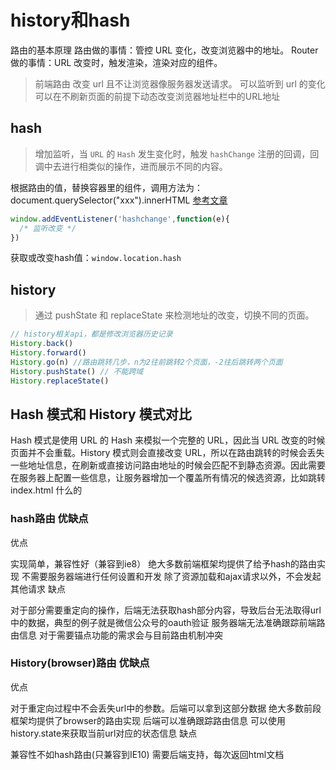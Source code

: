 # history和hash

路由的基本原理
路由做的事情：管控 URL 变化，改变浏览器中的地址。
Router 做的事情：URL 改变时，触发渲染，渲染对应的组件。

>前端路由
改变 url 且不让浏览器像服务器发送请求。
可以监听到 url 的变化
可以在不刷新页面的前提下动态改变浏览器地址栏中的URL地址

## hash

>增加监听，当 `URL` 的 `Hash` 发生变化时，触发 `hashChange` 注册的回调，回调中去进行相类似的操作，进而展示不同的内容。

根据路由的值，替换容器里的组件，调用方法为：document.querySelector("xxx").innerHTML
[参考文章](https://zhuanlan.zhihu.com/p/363380405)

```js
window.addEventListener('hashchange',function(e){
  /* 监听改变 */
})
```

获取或改变hash值：`window.location.hash`

## history

> 通过 pushState 和 replaceState 来检测地址的改变，切换不同的页面。

```js
// history相关api，都是修改浏览器历史记录
History.back()
History.forward()
History.go(n) //路由跳转几步，n为2往前跳转2个页面，-2往后跳转两个页面
History.pushState() // 不能跨域
History.replaceState()
```

## Hash 模式和 History 模式对比

Hash 模式是使用 URL 的 Hash 来模拟一个完整的 URL，因此当 URL 改变的时候页面并不会重载。History 模式则会直接改变 URL，所以在路由跳转的时候会丢失一些地址信息，在刷新或直接访问路由地址的时候会匹配不到静态资源。因此需要在服务器上配置一些信息，让服务器增加一个覆盖所有情况的候选资源，比如跳转 index.html 什么的

### hash路由 优缺点

优点

实现简单，兼容性好（兼容到ie8）
绝大多数前端框架均提供了给予hash的路由实现
不需要服务器端进行任何设置和开发
除了资源加载和ajax请求以外，不会发起其他请求
缺点

对于部分需要重定向的操作，后端无法获取hash部分内容，导致后台无法取得url中的数据，典型的例子就是微信公众号的oauth验证
服务器端无法准确跟踪前端路由信息
对于需要锚点功能的需求会与目前路由机制冲突

### History(browser)路由 优缺点

优点

对于重定向过程中不会丢失url中的参数。后端可以拿到这部分数据
绝大多数前段框架均提供了browser的路由实现
后端可以准确跟踪路由信息
可以使用history.state来获取当前url对应的状态信息
缺点

兼容性不如hash路由(只兼容到IE10)
需要后端支持，每次返回html文档
